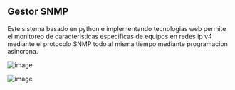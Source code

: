 ## Gestor SNMP

Este sistema basado en python e implementando tecnologias web permite el monitoreo de caracteristicas especificas de equipos en redes ip v4 mediante el protocolo SNMP 
todo al misma tiempo mediante programacion asincrona.




![image](https://github.com/user-attachments/assets/6a2f047d-cb40-480b-8447-8d85ae0278cd)

![image](https://github.com/user-attachments/assets/ea23d8d9-de07-4643-8a5a-043250e0d967)

